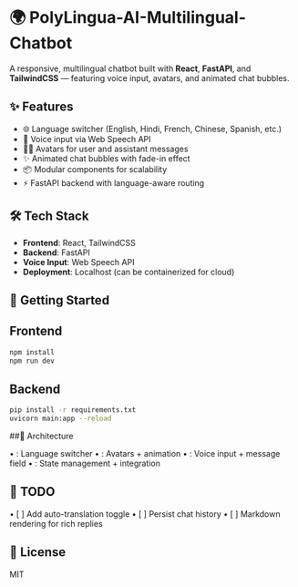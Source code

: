 # 🌍 PolyLingua-AI-Multilingual-Chatbot

A responsive, multilingual chatbot built with **React**, **FastAPI**, and **TailwindCSS** — featuring voice input, avatars, and animated chat bubbles.

## ✨ Features

- 🌐 Language switcher (English, Hindi, French, Chinese, Spanish, etc.)
- 🎤 Voice input via Web Speech API
- 🧑‍🎤 Avatars for user and assistant messages
- ✨ Animated chat bubbles with fade-in effect
- 📦 Modular components for scalability
- ⚡ FastAPI backend with language-aware routing

## 🛠️ Tech Stack

- **Frontend**: React, TailwindCSS
- **Backend**: FastAPI
- **Voice Input**: Web Speech API
- **Deployment**: Localhost (can be containerized for cloud)

## 🚀 Getting Started

## Frontend

```bash
npm install
npm run dev
```

## Backend

```bash
pip install -r requirements.txt
uvicorn main:app --reload
```

##🧠 Architecture

• 	: Language switcher
• 	: Avatars + animation
• 	: Voice input + message field
• 	: State management + integration

## 📌 TODO
• 	[ ] Add auto-translation toggle
• 	[ ] Persist chat history
• 	[ ] Markdown rendering for rich replies

## 📄 License
MIT
